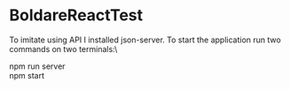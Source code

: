 # BoldareReactTest

To imitate using API I installed json-server. To start the application run two commands on two terminals:\

npm run server \
npm start
